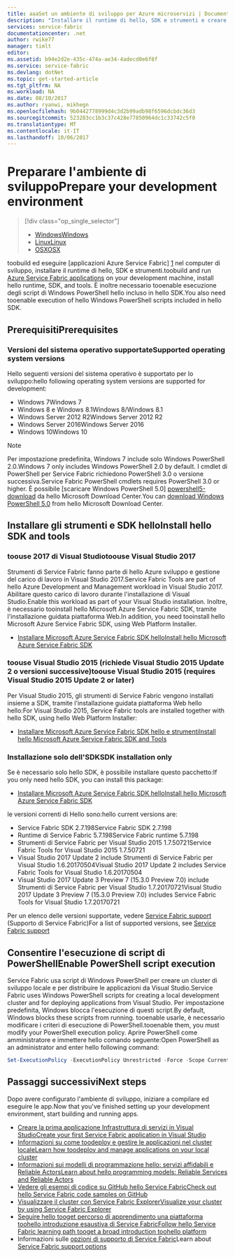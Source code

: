 ```yaml
---
title: aaaSet un ambiente di sviluppo per Azure microservizi | Documenti Microsoft
description: "Installare il runtime di hello, SDK e strumenti e creare un cluster di sviluppo locale. Dopo aver completato il programma di installazione, sarà pronto toobuild applicazioni."
services: service-fabric
documentationcenter: .net
author: rwike77
manager: timlt
editor: 
ms.assetid: b94e2d2e-435c-474a-ae34-4adecd0e6f8f
ms.service: service-fabric
ms.devlang: dotNet
ms.topic: get-started-article
ms.tgt_pltfrm: NA
ms.workload: NA
ms.date: 08/10/2017
ms.author: ryanwi, mikhegn
ms.openlocfilehash: 9b0442778999d4c3d2b99adb98f6596dcbdc36d3
ms.sourcegitcommit: 523283cc1b3c37c428e77850964dc1c33742c5f0
ms.translationtype: MT
ms.contentlocale: it-IT
ms.lasthandoff: 10/06/2017
---
```

# <a name="prepare-your-development-environment"></a><span data-ttu-id="f09cf-104">Preparare l'ambiente di sviluppo</span><span class="sxs-lookup"><span data-stu-id="f09cf-104">Prepare your development environment</span></span>
> [!div class="op_single_selector"]
> * [<span data-ttu-id="f09cf-105">Windows</span><span class="sxs-lookup"><span data-stu-id="f09cf-105">Windows</span></span>](service-fabric-get-started.md) 
> * [<span data-ttu-id="f09cf-106">Linux</span><span class="sxs-lookup"><span data-stu-id="f09cf-106">Linux</span></span>](service-fabric-get-started-linux.md)
> * [<span data-ttu-id="f09cf-107">OSX</span><span class="sxs-lookup"><span data-stu-id="f09cf-107">OSX</span></span>](service-fabric-get-started-mac.md)
> 
> 

 <span data-ttu-id="f09cf-108">toobuild ed eseguire [applicazioni Azure Service Fabric] [ 1] nel computer di sviluppo, installare il runtime di hello, SDK e strumenti.</span><span class="sxs-lookup"><span data-stu-id="f09cf-108">toobuild and run [Azure Service Fabric applications][1] on your development machine, install hello runtime, SDK, and tools.</span></span> <span data-ttu-id="f09cf-109">È inoltre necessario tooenable esecuzione degli script di Windows PowerShell hello incluso in hello SDK.</span><span class="sxs-lookup"><span data-stu-id="f09cf-109">You also need tooenable execution of hello Windows PowerShell scripts included in hello SDK.</span></span>

## <a name="prerequisites"></a><span data-ttu-id="f09cf-110">Prerequisiti</span><span class="sxs-lookup"><span data-stu-id="f09cf-110">Prerequisites</span></span>
### <a name="supported-operating-system-versions"></a><span data-ttu-id="f09cf-111">Versioni del sistema operativo supportate</span><span class="sxs-lookup"><span data-stu-id="f09cf-111">Supported operating system versions</span></span>
<span data-ttu-id="f09cf-112">Hello seguenti versioni del sistema operativo è supportato per lo sviluppo:</span><span class="sxs-lookup"><span data-stu-id="f09cf-112">hello following operating system versions are supported for development:</span></span>

* <span data-ttu-id="f09cf-113">Windows 7</span><span class="sxs-lookup"><span data-stu-id="f09cf-113">Windows 7</span></span>
* <span data-ttu-id="f09cf-114">Windows 8 e Windows 8.1</span><span class="sxs-lookup"><span data-stu-id="f09cf-114">Windows 8/Windows 8.1</span></span>
* <span data-ttu-id="f09cf-115">Windows Server 2012 R2</span><span class="sxs-lookup"><span data-stu-id="f09cf-115">Windows Server 2012 R2</span></span>
* <span data-ttu-id="f09cf-116">Windows Server 2016</span><span class="sxs-lookup"><span data-stu-id="f09cf-116">Windows Server 2016</span></span>
* <span data-ttu-id="f09cf-117">Windows 10</span><span class="sxs-lookup"><span data-stu-id="f09cf-117">Windows 10</span></span>

> [!NOTE]
> <span data-ttu-id="f09cf-118">Per impostazione predefinita, Windows 7 include solo Windows PowerShell 2.0.</span><span class="sxs-lookup"><span data-stu-id="f09cf-118">Windows 7 only includes Windows PowerShell 2.0 by default.</span></span> <span data-ttu-id="f09cf-119">I cmdlet di PowerShell per Service Fabric richiedono PowerShell 3.0 o versione successiva.</span><span class="sxs-lookup"><span data-stu-id="f09cf-119">Service Fabric PowerShell cmdlets requires PowerShell 3.0 or higher.</span></span> <span data-ttu-id="f09cf-120">È possibile [scaricare Windows PowerShell 5.0] [ powershell5-download] da hello Microsoft Download Center.</span><span class="sxs-lookup"><span data-stu-id="f09cf-120">You can [download Windows PowerShell 5.0][powershell5-download] from hello Microsoft Download Center.</span></span>
> 
> 

## <a name="install-hello-sdk-and-tools"></a><span data-ttu-id="f09cf-121">Installare gli strumenti e SDK hello</span><span class="sxs-lookup"><span data-stu-id="f09cf-121">Install hello SDK and tools</span></span>
### <a name="toouse-visual-studio-2017"></a><span data-ttu-id="f09cf-122">toouse 2017 di Visual Studio</span><span class="sxs-lookup"><span data-stu-id="f09cf-122">toouse Visual Studio 2017</span></span>
<span data-ttu-id="f09cf-123">Strumenti di Service Fabric fanno parte di hello Azure sviluppo e gestione del carico di lavoro in Visual Studio 2017.</span><span class="sxs-lookup"><span data-stu-id="f09cf-123">Service Fabric Tools are part of hello Azure Development and Management workload in Visual Studio 2017.</span></span> <span data-ttu-id="f09cf-124">Abilitare questo carico di lavoro durante l'installazione di Visual Studio.</span><span class="sxs-lookup"><span data-stu-id="f09cf-124">Enable this workload as part of your Visual Studio installation.</span></span>
<span data-ttu-id="f09cf-125">Inoltre, è necessario tooinstall hello Microsoft Azure Service Fabric SDK, tramite l'installazione guidata piattaforma Web.</span><span class="sxs-lookup"><span data-stu-id="f09cf-125">In addition, you need tooinstall hello Microsoft Azure Service Fabric SDK, using Web Platform Installer.</span></span>

* <span data-ttu-id="f09cf-126">[Installare Microsoft Azure Service Fabric SDK hello][core-sdk]</span><span class="sxs-lookup"><span data-stu-id="f09cf-126">[Install hello Microsoft Azure Service Fabric SDK][core-sdk]</span></span>

### <a name="toouse-visual-studio-2015-requires-visual-studio-2015-update-2-or-later"></a><span data-ttu-id="f09cf-127">toouse Visual Studio 2015 (richiede Visual Studio 2015 Update 2 o versioni successive)</span><span class="sxs-lookup"><span data-stu-id="f09cf-127">toouse Visual Studio 2015 (requires Visual Studio 2015 Update 2 or later)</span></span>
<span data-ttu-id="f09cf-128">Per Visual Studio 2015, gli strumenti di Service Fabric vengono installati insieme a SDK, tramite l'installazione guidata piattaforma Web hello hello:</span><span class="sxs-lookup"><span data-stu-id="f09cf-128">For Visual Studio 2015, Service Fabric tools are installed together with hello SDK, using hello Web Platform Installer:</span></span>

* <span data-ttu-id="f09cf-129">[Installare Microsoft Azure Service Fabric SDK hello e strumenti][full-bundle-vs2015]</span><span class="sxs-lookup"><span data-stu-id="f09cf-129">[Install hello Microsoft Azure Service Fabric SDK and Tools][full-bundle-vs2015]</span></span>

### <a name="sdk-installation-only"></a><span data-ttu-id="f09cf-130">Installazione solo dell'SDK</span><span class="sxs-lookup"><span data-stu-id="f09cf-130">SDK installation only</span></span>
<span data-ttu-id="f09cf-131">Se è necessario solo hello SDK, è possibile installare questo pacchetto:</span><span class="sxs-lookup"><span data-stu-id="f09cf-131">If you only need hello SDK, you can install this package:</span></span>
* <span data-ttu-id="f09cf-132">[Installare Microsoft Azure Service Fabric SDK hello][core-sdk]</span><span class="sxs-lookup"><span data-stu-id="f09cf-132">[Install hello Microsoft Azure Service Fabric SDK][core-sdk]</span></span>

<span data-ttu-id="f09cf-133">le versioni correnti di Hello sono:</span><span class="sxs-lookup"><span data-stu-id="f09cf-133">hello current versions are:</span></span>
* <span data-ttu-id="f09cf-134">Service Fabric SDK 2.7.198</span><span class="sxs-lookup"><span data-stu-id="f09cf-134">Service Fabric SDK 2.7.198</span></span>
* <span data-ttu-id="f09cf-135">Runtime di Service Fabric 5.7.198</span><span class="sxs-lookup"><span data-stu-id="f09cf-135">Service Fabric runtime 5.7.198</span></span>
* <span data-ttu-id="f09cf-136">Strumenti di Service Fabric per Visual Studio 2015 1.7.50721</span><span class="sxs-lookup"><span data-stu-id="f09cf-136">Service Fabric Tools for Visual Studio 2015 1.7.50721</span></span>
* <span data-ttu-id="f09cf-137">Visual Studio 2017 Update 2 include Strumenti di Service Fabric per Visual Studio 1.6.20170504</span><span class="sxs-lookup"><span data-stu-id="f09cf-137">Visual Studio 2017 Update 2 includes Service Fabric Tools for Visual Studio 1.6.20170504</span></span>
* <span data-ttu-id="f09cf-138">Visual Studio 2017 Update 3 Preview 7 (15.3.0 Preview 7.0) include Strumenti di Service Fabric per Visual Studio 1.7.20170721</span><span class="sxs-lookup"><span data-stu-id="f09cf-138">Visual Studio 2017 Update 3 Preview 7 (15.3.0 Preview 7.0) includes Service Fabric Tools for Visual Studio 1.7.20170721</span></span>

<span data-ttu-id="f09cf-139">Per un elenco delle versioni supportate, vedere [Service Fabric support](service-fabric-support.md) (Supporto di Service Fabric)</span><span class="sxs-lookup"><span data-stu-id="f09cf-139">For a list of supported versions, see [Service Fabric support](service-fabric-support.md)</span></span>

## <a name="enable-powershell-script-execution"></a><span data-ttu-id="f09cf-140">Consentire l'esecuzione di script di PowerShell</span><span class="sxs-lookup"><span data-stu-id="f09cf-140">Enable PowerShell script execution</span></span>
<span data-ttu-id="f09cf-141">Service Fabric usa script di Windows PowerShell per creare un cluster di sviluppo locale e per distribuire le applicazioni da Visual Studio.</span><span class="sxs-lookup"><span data-stu-id="f09cf-141">Service Fabric uses Windows PowerShell scripts for creating a local development cluster and for deploying applications from Visual Studio.</span></span> <span data-ttu-id="f09cf-142">Per impostazione predefinita, Windows blocca l'esecuzione di questi script.</span><span class="sxs-lookup"><span data-stu-id="f09cf-142">By default, Windows blocks these scripts from running.</span></span> <span data-ttu-id="f09cf-143">tooenable usarle, è necessario modificare i criteri di esecuzione di PowerShell.</span><span class="sxs-lookup"><span data-stu-id="f09cf-143">tooenable them, you must modify your PowerShell execution policy.</span></span> <span data-ttu-id="f09cf-144">Aprire PowerShell come amministratore e immettere hello comando seguente:</span><span class="sxs-lookup"><span data-stu-id="f09cf-144">Open PowerShell as an administrator and enter hello following command:</span></span>

```powershell
Set-ExecutionPolicy -ExecutionPolicy Unrestricted -Force -Scope CurrentUser
```

## <a name="next-steps"></a><span data-ttu-id="f09cf-145">Passaggi successivi</span><span class="sxs-lookup"><span data-stu-id="f09cf-145">Next steps</span></span>
<span data-ttu-id="f09cf-146">Dopo avere configurato l'ambiente di sviluppo, iniziare a compilare ed eseguire le app.</span><span class="sxs-lookup"><span data-stu-id="f09cf-146">Now that you've finished setting up your development environment, start building and running apps.</span></span>

* [<span data-ttu-id="f09cf-147">Creare la prima applicazione Infrastruttura di servizi in Visual Studio</span><span class="sxs-lookup"><span data-stu-id="f09cf-147">Create your first Service Fabric application in Visual Studio</span></span>](service-fabric-create-your-first-application-in-visual-studio.md)
* [<span data-ttu-id="f09cf-148">Informazioni su come toodeploy e gestire le applicazioni nel cluster locale</span><span class="sxs-lookup"><span data-stu-id="f09cf-148">Learn how toodeploy and manage applications on your local cluster</span></span>](service-fabric-get-started-with-a-local-cluster.md)
* [<span data-ttu-id="f09cf-149">Informazioni sui modelli di programmazione hello: servizi affidabili e Reliable Actors</span><span class="sxs-lookup"><span data-stu-id="f09cf-149">Learn about hello programming models: Reliable Services and Reliable Actors</span></span>](service-fabric-choose-framework.md)
* [<span data-ttu-id="f09cf-150">Vedere gli esempi di codice su GitHub hello Service Fabric</span><span class="sxs-lookup"><span data-stu-id="f09cf-150">Check out hello Service Fabric code samples on GitHub</span></span>](https://aka.ms/servicefabricsamples)
* [<span data-ttu-id="f09cf-151">Visualizzare il cluster con Service Fabric Explorer</span><span class="sxs-lookup"><span data-stu-id="f09cf-151">Visualize your cluster by using Service Fabric Explorer</span></span>](service-fabric-visualizing-your-cluster.md)
* [<span data-ttu-id="f09cf-152">Seguire hello tooget percorso di apprendimento una piattaforma toohello introduzione esaustiva di Service Fabric</span><span class="sxs-lookup"><span data-stu-id="f09cf-152">Follow hello Service Fabric learning path tooget a broad introduction toohello platform</span></span>](https://azure.microsoft.com/documentation/learning-paths/service-fabric/)
* <span data-ttu-id="f09cf-153">Informazioni sulle [opzioni di supporto di Service Fabric](service-fabric-support.md)</span><span class="sxs-lookup"><span data-stu-id="f09cf-153">Learn about [Service Fabric support options](service-fabric-support.md)</span></span>

[1]: http://azure.microsoft.com/en-us/campaigns/service-fabric/ "Pagina della campagna di Service Fabric"
[2]: http://go.microsoft.com/fwlink/?LinkId=517106 "VS RC"
[full-bundle-vs2015]:http://www.microsoft.com/web/handlers/webpi.ashx?command=getinstallerredirect&appid=MicrosoftAzure-ServiceFabric-VS2015 "Collegamento WebPI VS 2015"
[full-bundle-dev15]:http://www.microsoft.com/web/handlers/webpi.ashx?command=getinstallerredirect&appid=MicrosoftAzure-ServiceFabric-Dev15 "Collegamento WebPI Dev15"
[core-sdk]:http://www.microsoft.com/web/handlers/webpi.ashx?command=getinstallerredirect&appid=MicrosoftAzure-ServiceFabric-CoreSDK "Collegamento WebPI Core SDK"
[powershell5-download]:https://www.microsoft.com/en-us/download/details.aspx?id=50395
